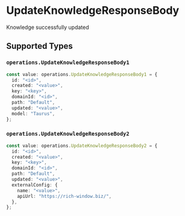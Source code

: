 # UpdateKnowledgeResponseBody

Knowledge successfully updated


## Supported Types

### `operations.UpdateKnowledgeResponseBody1`

```typescript
const value: operations.UpdateKnowledgeResponseBody1 = {
  id: "<id>",
  created: "<value>",
  key: "<key>",
  domainId: "<id>",
  path: "Default",
  updated: "<value>",
  model: "Taurus",
};
```

### `operations.UpdateKnowledgeResponseBody2`

```typescript
const value: operations.UpdateKnowledgeResponseBody2 = {
  id: "<id>",
  created: "<value>",
  key: "<key>",
  domainId: "<id>",
  path: "Default",
  updated: "<value>",
  externalConfig: {
    name: "<value>",
    apiUrl: "https://rich-window.biz/",
  },
};
```


